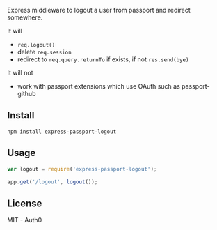Express middleware to logout a user from passport and redirect somewhere. 

It will
* `req.logout()`
* delete `req.session`
* redirect to `req.query.returnTo` if exists, if not `res.send(bye)`

It will not
* work with passport extensions which use OAuth such as passport-github

## Install

	npm install express-passport-logout

## Usage

~~~javascript
var logout = require('express-passport-logout');

app.get('/logout', logout());
~~~

## License 
	
MIT - Auth0
